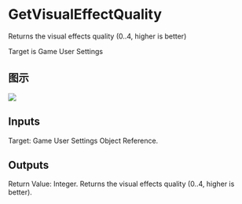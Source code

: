 # GetVisualEffectQuality

Returns the visual effects quality (0..4, higher is better)

Target is Game User Settings

## 图示

![]($-20221218-20572988.png)

## Inputs

Target: Game User Settings Object Reference.  

## Outputs

Return Value: Integer. Returns the visual effects quality (0..4, higher is better).

